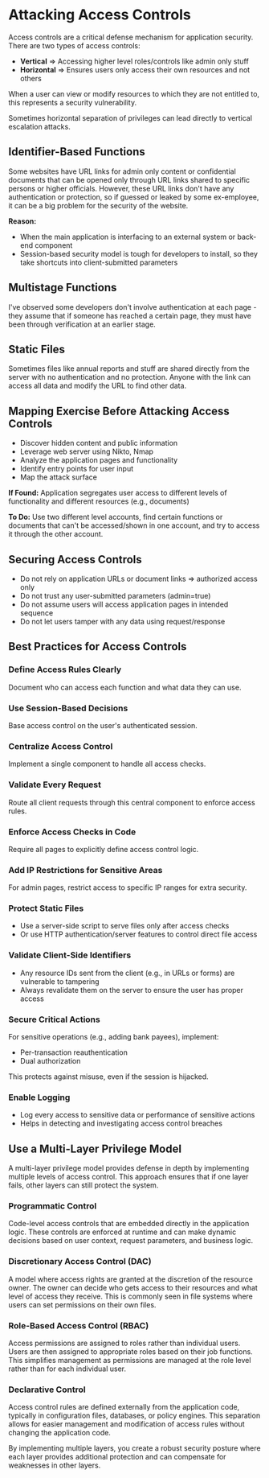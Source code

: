 # Attacking Access Controls

Access controls are a critical defense mechanism for application security. There are two types of access controls:

- **Vertical** => Accessing higher level roles/controls like admin only stuff
- **Horizontal** => Ensures users only access their own resources and not others

When a user can view or modify resources to which they are not entitled to, this represents a security vulnerability.

Sometimes horizontal separation of privileges can lead directly to vertical escalation attacks.

## Identifier-Based Functions

Some websites have URL links for admin only content or confidential documents that can be opened only through URL links shared to specific persons or higher officials. However, these URL links don't have any authentication or protection, so if guessed or leaked by some ex-employee, it can be a big problem for the security of the website.

**Reason:**
- When the main application is interfacing to an external system or back-end component
- Session-based security model is tough for developers to install, so they take shortcuts into client-submitted parameters

## Multistage Functions

I've observed some developers don't involve authentication at each page - they assume that if someone has reached a certain page, they must have been through verification at an earlier stage.

## Static Files

Sometimes files like annual reports and stuff are shared directly from the server with no authentication and no protection. Anyone with the link can access all data and modify the URL to find other data.

## Mapping Exercise Before Attacking Access Controls

- Discover hidden content and public information
- Leverage web server using Nikto, Nmap
- Analyze the application pages and functionality
- Identify entry points for user input
- Map the attack surface

**If Found:** Application segregates user access to different levels of functionality and different resources (e.g., documents)

**To Do:** Use two different level accounts, find certain functions or documents that can't be accessed/shown in one account, and try to access it through the other account.

## Securing Access Controls

- Do not rely on application URLs or document links => authorized access only
- Do not trust any user-submitted parameters (admin=true)
- Do not assume users will access application pages in intended sequence
- Do not let users tamper with any data using request/response

## Best Practices for Access Controls

### Define Access Rules Clearly
Document who can access each function and what data they can use.

### Use Session-Based Decisions
Base access control on the user's authenticated session.

### Centralize Access Control
Implement a single component to handle all access checks.

### Validate Every Request
Route all client requests through this central component to enforce access rules.

### Enforce Access Checks in Code
Require all pages to explicitly define access control logic.

### Add IP Restrictions for Sensitive Areas
For admin pages, restrict access to specific IP ranges for extra security.

### Protect Static Files
- Use a server-side script to serve files only after access checks
- Or use HTTP authentication/server features to control direct file access

### Validate Client-Side Identifiers
- Any resource IDs sent from the client (e.g., in URLs or forms) are vulnerable to tampering
- Always revalidate them on the server to ensure the user has proper access

### Secure Critical Actions
For sensitive operations (e.g., adding bank payees), implement:
- Per-transaction reauthentication
- Dual authorization

This protects against misuse, even if the session is hijacked.

### Enable Logging
- Log every access to sensitive data or performance of sensitive actions
- Helps in detecting and investigating access control breaches

## Use a Multi-Layer Privilege Model

A multi-layer privilege model provides defense in depth by implementing multiple levels of access control. This approach ensures that if one layer fails, other layers can still protect the system.

### Programmatic Control
Code-level access controls that are embedded directly in the application logic. These controls are enforced at runtime and can make dynamic decisions based on user context, request parameters, and business logic.

### Discretionary Access Control (DAC)
A model where access rights are granted at the discretion of the resource owner. The owner can decide who gets access to their resources and what level of access they receive. This is commonly seen in file systems where users can set permissions on their own files.

### Role-Based Access Control (RBAC)
Access permissions are assigned to roles rather than individual users. Users are then assigned to appropriate roles based on their job functions. This simplifies management as permissions are managed at the role level rather than for each individual user.

### Declarative Control
Access control rules are defined externally from the application code, typically in configuration files, databases, or policy engines. This separation allows for easier management and modification of access rules without changing the application code.

By implementing multiple layers, you create a robust security posture where each layer provides additional protection and can compensate for weaknesses in other layers.
